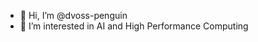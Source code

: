 - 👋 Hi, I’m @dvoss-penguin
- 👀 I’m interested in AI and High Performance Computing

<!---
dvoss-penguin/dvoss-penguin is a ✨ special ✨ repository because its `README.md` (this file) appears on your GitHub profile.
You can click the Preview link to take a look at your changes.
--->
